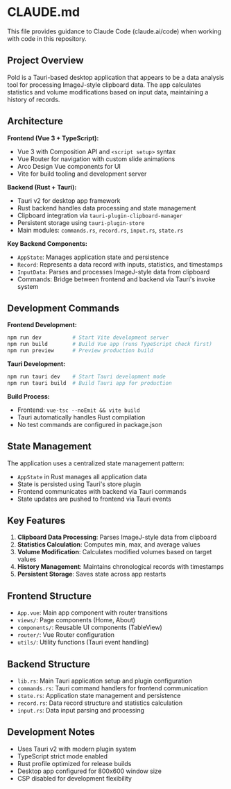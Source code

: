# CLAUDE.md

This file provides guidance to Claude Code (claude.ai/code) when working with code in this repository.

## Project Overview

Pold is a Tauri-based desktop application that appears to be a data analysis tool for processing ImageJ-style clipboard data. The app calculates statistics and volume modifications based on input data, maintaining a history of records.

## Architecture

**Frontend (Vue 3 + TypeScript):**
- Vue 3 with Composition API and `<script setup>` syntax
- Vue Router for navigation with custom slide animations
- Arco Design Vue components for UI
- Vite for build tooling and development server

**Backend (Rust + Tauri):**
- Tauri v2 for desktop app framework
- Rust backend handles data processing and state management
- Clipboard integration via `tauri-plugin-clipboard-manager`
- Persistent storage using `tauri-plugin-store`
- Main modules: `commands.rs`, `record.rs`, `input.rs`, `state.rs`

**Key Backend Components:**
- `AppState`: Manages application state and persistence
- `Record`: Represents a data record with inputs, statistics, and timestamps
- `InputData`: Parses and processes ImageJ-style data from clipboard
- Commands: Bridge between frontend and backend via Tauri's invoke system

## Development Commands

**Frontend Development:**
```bash
npm run dev          # Start Vite development server
npm run build        # Build Vue app (runs TypeScript check first)
npm run preview      # Preview production build
```

**Tauri Development:**
```bash
npm run tauri dev    # Start Tauri development mode
npm run tauri build  # Build Tauri app for production
```

**Build Process:**
- Frontend: `vue-tsc --noEmit && vite build`
- Tauri automatically handles Rust compilation
- No test commands are configured in package.json

## State Management

The application uses a centralized state management pattern:
- `AppState` in Rust manages all application data
- State is persisted using Tauri's store plugin
- Frontend communicates with backend via Tauri commands
- State updates are pushed to frontend via Tauri events

## Key Features

1. **Clipboard Data Processing**: Parses ImageJ-style data from clipboard
2. **Statistics Calculation**: Computes min, max, and average values
3. **Volume Modification**: Calculates modified volumes based on target values
4. **History Management**: Maintains chronological records with timestamps
5. **Persistent Storage**: Saves state across app restarts

## Frontend Structure

- `App.vue`: Main app component with router transitions
- `views/`: Page components (Home, About)
- `components/`: Reusable UI components (TableView)
- `router/`: Vue Router configuration
- `utils/`: Utility functions (Tauri event handling)

## Backend Structure

- `lib.rs`: Main Tauri application setup and plugin configuration
- `commands.rs`: Tauri command handlers for frontend communication
- `state.rs`: Application state management and persistence
- `record.rs`: Data record structure and statistics calculation
- `input.rs`: Data input parsing and processing

## Development Notes

- Uses Tauri v2 with modern plugin system
- TypeScript strict mode enabled
- Rust profile optimized for release builds
- Desktop app configured for 800x600 window size
- CSP disabled for development flexibility